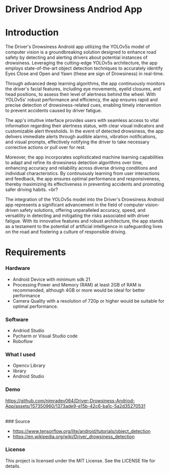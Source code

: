 # Driver Drowsiness Andriod App

# Introduction
The Driver's Drowsiness Android app utilizing the YOLOv5s model of computer vision is a groundbreaking solution designed to enhance road safety by detecting and alerting drivers about potential instances of drowsiness. Leveraging the cutting-edge YOLOv5s architecture, the app employs state-of-the-art object detection techniques to accurately identify Eyes Close and Open and Yawn (these are sign of Drowsiness) in real-time. <br>

Through advanced deep learning algorithms, the app continuously monitors the driver's facial features, including eye movements, eyelid closures, and head positions, to assess their level of alertness behind the wheel. With YOLOv5s' robust performance and efficiency, the app ensures rapid and precise detection of drowsiness-related cues, enabling timely intervention to prevent accidents caused by driver fatigue. <br>

The app's intuitive interface provides users with seamless access to vital information regarding their alertness status, with clear visual indicators and customizable alert thresholds. In the event of detected drowsiness, the app delivers immediate alerts through audible alarms, vibration notifications, and visual prompts, effectively notifying the driver to take necessary corrective actions or pull over for rest. <br>

Moreover, the app incorporates sophisticated machine learning capabilities to adapt and refine its drowsiness detection algorithms over time, enhancing accuracy and reliability across diverse driving conditions and individual characteristics. By continuously learning from user interactions and feedback, the app ensures optimal performance and responsiveness, thereby maximizing its effectiveness in preventing accidents and promoting safer driving habits. <br?

The integration of the YOLOv5s model into the Driver's Drowsiness Android app represents a significant advancement in the field of computer vision-driven safety solutions, offering unparalleled accuracy, speed, and versatility in detecting and mitigating the risks associated with driver fatigue. With its innovative features and robust architecture, the app stands as a testament to the potential of artificial intelligence in safeguarding lives on the road and fostering a culture of responsible driving. <br>

# Requirements
### Hardware
* Android Device with minimum sdk 21
* Processing Power and Memory (RAM) at least 2GB of RAM is recommended, although 4GB or more would be ideal for better performance
* Camera Quality  with a resolution of 720p or higher would be suitable for optimal performance.
  
### Software
* Andriod Studio
* Pycharm or Visual Studio code
* Roboflow

### What I used
* Opencv Library
*  library
* Android Studio
  
### Demo

https://github.com/nimradev064/Driver-Drowsiness-Andriod-App/assets/157350960/1373ade9-e15b-42c6-ba1c-5a2d35270531

<br>
### Source

* https://www.tensorflow.org/lite/android/tutorials/object_detection
* https://en.wikipedia.org/wiki/Driver_drowsiness_detection

### License
This project is licensed under the MIT License. See the LICENSE file for details.
